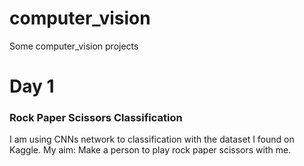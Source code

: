 # computer_vision
Some computer_vision projects
# Day 1
### Rock Paper Scissors Classification
I am using CNNs network to classification with the dataset I found on Kaggle. 
My aim: Make a person to play rock paper scissors with me. 
